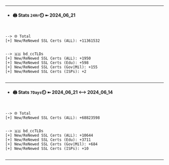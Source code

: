 

---
- #### 🖨️ **Stats** `24Hr`⏲️ ➼ 2024_06_21
```console


--> 🌐 Total
[+] New/ReNewed SSL Certs (ALL): +11361532


--> 🇧🇩 bd_ccTLDs
[+] New/ReNewed SSL Certs (ALL): +1950
[+] New/ReNewed SSL Certs (Edu): +598
[+] New/ReNewed SSL Certs (Gov|Mil): +155
[+] New/ReNewed SSL Certs (ISPs): +2


```

---
- #### 🖨️ **Stats** `7Days`⏲️ ➼ 2024_06_21 <--> 2024_06_14
```console


--> 🌐 Total
[+] New/ReNewed SSL Certs (ALL): +68823598


--> 🇧🇩 bd_ccTLDs
[+] New/ReNewed SSL Certs (ALL): +10644
[+] New/ReNewed SSL Certs (Edu): +3711
[+] New/ReNewed SSL Certs (Gov|Mil): +684
[+] New/ReNewed SSL Certs (ISPs): +10


```

---

